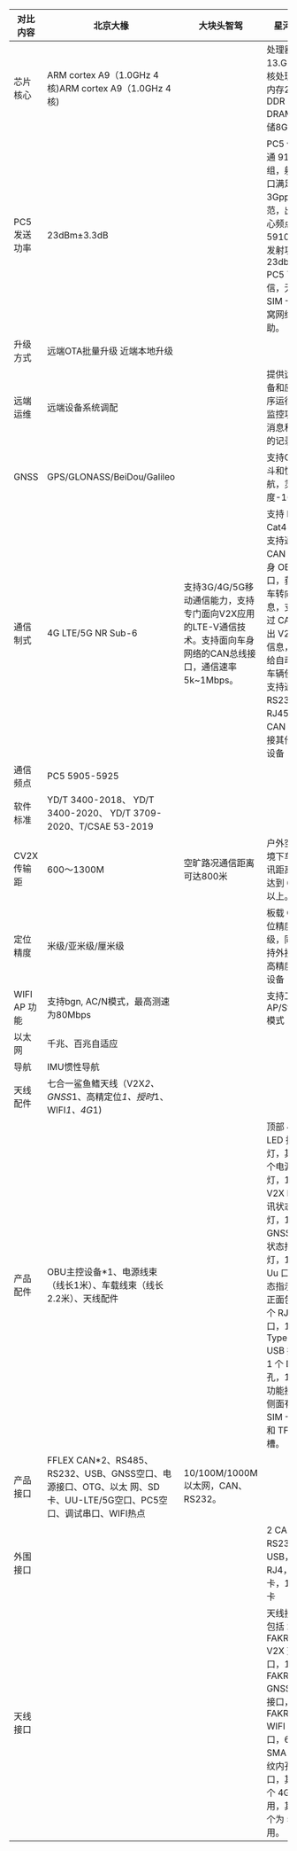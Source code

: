| 对比内容     | 北京大椽                                                     | 大块头智驾                                                   | 星河智行                                                     | 兆边科技                                                     | 希迪智驾                                                     |
| ------------ | ------------------------------------------------------------ | ------------------------------------------------------------ | ------------------------------------------------------------ | ------------------------------------------------------------ | ------------------------------------------------------------ |
| 芯片核心     | ARM cortex A9（1.0GHz 4核)ARM cortex A9（1.0GHz 4核)         |                                                              | 处理器：13.Ghz，四核处理器。内存2GB DDR DRAM，存储8G Flash   |                                                              |                                                              |
| PC5发送功率  | 23dBm±3.3dB                                                  |                                                              | PC5 使用高通 9150 模组，射频接口满足 3Gpp 规范，出厂中心频点 5910Mhz，发射功率 23dbm. PC5 直连通信，无需 SIM 卡和蜂窝网络辅助。 | 射频指标：工作频率：5.905-5.925GHz 工作宽度：10MHz/20MHz 发射频率：-10dBm~+23dBm | -10dBm-+23dBm(max)                                           |
| 升级方式     | 远端OTA批量升级 近端本地升级                                 |                                                              |                                                              |                                                              |                                                              |
| 远端运维     | 远端设备系统调配                                             |                                                              | 提供远程设备和应用程序运行状况监控功能，消息和事件的记录功能 |                                                              |                                                              |
| GNSS         | GPS/GLONASS/BeiDou/Galileo                                   |                                                              | 支持GPS/北斗和惯性导航，灵敏度-160db                         | 北斗/GPS/RTK/GPS高精度定位                                   | 支持GPS/北斗、内置RTK GPS模块，可提供高精度定位信息          |
| 通信制式     | 4G LTE/5G NR Sub-6                                           | 支持3G/4G/5G移动通信能力，支持专门面向V2X应用的LTE-V通信技术。支持面向车身网络的CAN总线接口，通信速率5k~1Mbps。 | 支持 LTE Cat4 通信，支持通过 CAN 接入车身 OBD 接口，获取刹车转向等信息，支持通过 CAN 输出 V2X 结果信息，提供给自动驾驶车辆使用，支持通过 RS232、RJ45、CAN 接口外接其他传感设备 | DSRC\LTE\C-V2X\5G                                            | 内置WIFI、LTE、DSRC（IEEE802.11p）、C-V2X(LTE-V)模块 ，支持LTE/LTE-V/DSRC三种工作模式，支持升级5G V2X |
| 通信频点     | PC5 5905-5925                                                |                                                              |                                                              |                                                              |                                                              |
| 软件标准     | YD/T 3400-2018、 YD/T 3400-2020、 YD/T 3709-2020、T/CSAE 53-2019 |                                                              |                                                              |                                                              | IEEE802.11P、IEEEE1609.1-4                                   |
| CV2X传输距   | 600～1300M                                                   | 空旷路况通信距离可达800米                                    | 户外空旷环境下车路通讯距离可以达到 600m 以上。               | ≤800m                                                        | ≤800m                                                        |
| 定位精度     | 米级/亚米级/厘米级                                           |                                                              | 板载 GPS 定位精度亚米级，同时支持外接其他高精度定位设备      |                                                              |                                                              |
| WIFI AP 功能 | 支持bgn, AC/N模式，最高测速为80Mbps                          |                                                              | 支持工作在AP/Station模式                                     |                                                              |                                                              |
| 以太网       | 千兆、百兆自适应                                             |                                                              |                                                              |                                                              |                                                              |
| 导航         | IMU惯性导航                                                  |                                                              |                                                              |                                                              |                                                              |
| 天线配件     | 七合一鲨鱼鳍天线（V2X*2、GNSS*1、高精定位*1、授时*1、WIFI*1、4G*1) |                                                              |                                                              |                                                              |                                                              |
| 产品配件     | OBU主控设备*1、电源线束（线长1米）、车载线束（线长2.2米）、天线配件 |                                                              | 顶部 4 个 LED 指示灯，其中 1 个电源指示灯，1 个 V2X PC5 通讯状态指示灯，1 个 GNSS 通讯状态指示灯，1 个 4G Uu 口通讯状态指示灯。正面包含 1 个 RJ45 网口，1 个 Type C USB 接口，1 个 DC 插孔，1 个多功能接口。侧面有 1 个 SIM 卡插槽和 TF 卡插槽。 |                                                              |                                                              |
| 产品接口     | FFLEX CAN*2、RS485、RS232、USB、GNSS空口、电源接口、OTG、以太 网、SD卡、UU-LTE/5G空口、PC5空口、调试串口、WIFI热点 | 10/100M/1000M以太网，CAN、RS232。                            |                                                              |                                                              | 支持USB/RJ45 接口摄像头，一路720p V2V高清视频传输，两路480p V2N实时视频传输 |
| 外围接口     |                                                              |                                                              | 2 CAN，2 RS232，1 USB，1 RJ4，1 TF卡，1 SIM卡                | DC/CAN/LAN/USB/RS232/SIM/ SD/Audio/Micro-USB                 | DC/CAN/LAN/USB/RS232/SIM/SD/Audio/Micro-USB                  |
| 天线接口     |                                                              |                                                              | 天线接口，包括 2 个 FAKRA-Z V2X 天线接口，1 个 FAKRA-C GNSS 天 线接口，1 个 FAKRA-D WIFI 天线接口，6 个 SMA（外螺纹内孔）接口，其中 2 个 4G 使用，其余 4 个为 5G 使用。 | LTE-V主/LTE-V分/ DSRC主/DSRC分/ 内置4G/WIFI/差分GPS天线      |                                                              |

